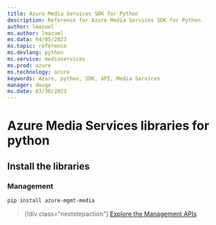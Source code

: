 ```yaml
---
title: Azure Media Services SDK for Python
description: Reference for Azure Media Services SDK for Python
author: lmazuel
ms.author: lmazuel
ms.data: 04/05/2023
ms.topic: reference
ms.devlang: python
ms.service: mediaservices
ms.prod: azure
ms.technology: azure
keywords: Azure, python, SDK, API, Media Services
manager: douge
ms.date: 03/30/2023
---
```

# Azure Media Services libraries for python

## Install the libraries


### Management

```bash
pip install azure-mgmt-media
```
> [!div class="nextstepaction"]
> [Explore the Management APIs](/python/api/overview/azure/mediaservices/management)